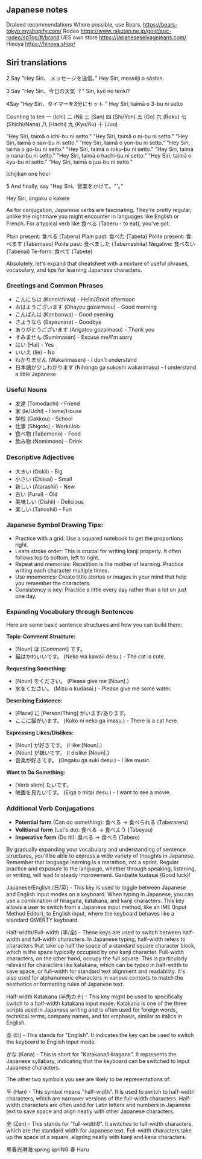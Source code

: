## Japanese notes


Draleed recommendations
Where possible, use Bears, 
https://bears-tokyo.myshopify.com/
Rodeo
https://www.rakuten.ne.jp/gold/auc-rodeo/spTop/#/brand
UES own store
https://japaneseselvagejeans.com/
Hinoya
https://hinoya.shop/

Siri translations
--

2  Say "Hey Siri、 メッセージを送信。”
Hey Siri, messēji o sōshin.

3 Say "Hey Siri、今日の天気 ？"
Siri, kyō no tenki?

4Say "Hey Siri、タイマーを3分にセット
" Hey Siri, taimā o 3-bu ni setto


Counting to ten
一 (Ichi)
二 (Ni)
三 (San)
四 (Shi/Yon)
五 (Go)
六 (Roku)
七 (Shichi/Nana)
八 (Hachi)
九 (Kyu/Ku)
十 (Juu)

"Hey Siri, taimā o ichi-bu ni setto."
"Hey Siri, taimā o ni-bu ni setto."
"Hey Siri, taimā o san-bu ni setto."
"Hey Siri, taimā o yon-bu ni setto."
"Hey Siri, taimā o go-bu ni setto."
"Hey Siri, taimā o roku-bu ni setto."
"Hey Siri, taimā o nana-bu ni setto."
"Hey Siri, taimā o hachi-bu ni setto."
"Hey Siri, taimā o kyu-bu ni setto."
"Hey Siri, taimā o juu-bu ni setto."

Ichijikan
one hour

5 And finally, say "Hey
Siri、音楽をかけて。"'。”

Hey Siri, ongaku o kakete


As for conjugation, Japanese verbs are fascinating. They're pretty regular, unlike the nightmare you might encounter in languages like English or French. For a typical verb like 食べる (Taberu - to eat), you've got:

Plain present: 食べる (Taberu)
Plain past: 食べた (Tabeta)
Polite present: 食べます (Tabemasu)
Polite past: 食べました (Tabemashita)
Negative: 食べない (Tabenai)
Te-form: 食べて (Tabete)

Absolutely, let's expand that cheatsheet with a mixture of useful phrases, vocabulary, and tips for learning Japanese characters.

### Greetings and Common Phrases
- こんにちは (Konnichiwa) - Hello/Good afternoon
- おはようございます (Ohayou gozaimasu) - Good morning
- こんばんは (Konbanwa) - Good evening
- さようなら (Sayounara) - Goodbye
- ありがとうございます (Arigatou gozaimasu) - Thank you
- すみません (Sumimasen) - Excuse me/I'm sorry
- はい (Hai) - Yes
- いいえ (Iie) - No
- わかりません (Wakarimasen) - I don't understand
- 日本語が少しわかります (Nihongo ga sukoshi wakarimasu) - I understand a little Japanese

### Useful Nouns
- 友達 (Tomodachi) - Friend
- 家 (Ie/Uchi) - Home/House
- 学校 (Gakkou) - School
- 仕事 (Shigoto) - Work/Job
- 食べ物 (Tabemono) - Food
- 飲み物 (Nomimono) - Drink

### Descriptive Adjectives
- 大きい (Ookii) - Big
- 小さい (Chiisai) - Small
- 新しい (Atarashii) - New
- 古い (Furui) - Old
- 美味しい (Oishii) - Delicious
- 楽しい (Tanoshii) - Fun

### Japanese Symbol Drawing Tips:
- Practice with a grid: Use a squared notebook to get the proportions right.
- Learn stroke order: This is crucial for writing kanji properly. It often follows top to bottom, left to right.
- Repeat and memorize: Repetition is the mother of learning. Practice writing each character multiple times.
- Use mnemonics: Create little stories or images in your mind that help you remember the characters.
- Consistency is key: Practice a little every day rather than a lot on just one day.

### Expanding Vocabulary through Sentences
Here are some basic sentence structures and how you can build them:

**Topic-Comment Structure:**
- [Noun] は [Comment] です。
- 猫はかわいいです。 (Neko wa kawaii desu.) - The cat is cute.

**Requesting Something:**
- [Noun] をください。 (Please give me [Noun].)
- 水をください。 (Mizu o kudasai.) - Please give me some water.

**Describing Existence:**
- [Place] に [Person/Thing] がいます/あります。
- ここに猫がいます。 (Koko ni neko ga imasu.) - There is a cat here.

**Expressing Likes/Dislikes:**
- [Noun] が好きです。 (I like [Noun].)
- [Noun] が嫌いです。 (I dislike [Noun].)
- 音楽が好きです。 (Ongaku ga suki desu.) - I like music.

**Want to Do Something:**
- [Verb stem] たいです。
- 映画を見たいです。 (Eiga o mitai desu.) - I want to see a movie.

### Additional Verb Conjugations
- **Potential form** (Can do something): 食べる -> 食べられる (Taberareru)
- **Volitional form** (Let's do): 食べる -> 食べよう (Tabeyou)
- **Imperative form** (Do it!): 食べる -> 食べろ (Tabero)

By gradually expanding your vocabulary and understanding of sentence structures, you'll be able to express a wide variety of thoughts in Japanese. Remember that language learning is a marathon, not a sprint. Regular practice and exposure to the language, whether through speaking, listening, or writing, will lead to steady improvement. Ganbatte kudasai (Good luck)!



Japanese/English (日/英) - This key is used to toggle between Japanese and English input modes on a keyboard. When typing in Japanese, you can use a combination of hiragana, katakana, and kanji characters. This key allows a user to switch from a Japanese input method, like an IME (Input Method Editor), to English input, where the keyboard behaves like a standard QWERTY keyboard.

Half-width/Full-width (半/全) - These keys are used to switch between half-width and full-width characters. In Japanese typing, half-width refers to characters that take up half the space of a standard square character block, which is the space typically occupied by one kanji character. Full-width characters, on the other hand, occupy the full square. This is particularly relevant for characters like katakana, which can be typed in half-width to save space, or full-width for standard text alignment and readability. It's also used for alphanumeric characters in various contexts to match the aesthetics or formatting rules of Japanese text.

Half-width Katakana (半角カナ) - This key might be used to specifically switch to a half-width katakana input mode. Katakana is one of the three scripts used in Japanese writing and is often used for foreign words, technical terms, company names, and for emphasis, similar to italics in English.


英 (Ei) - This stands for "English". It indicates the key can be used to switch the keyboard to English input mode.

かな (Kana) - This is short for "Katakana/Hiragana". It represents the Japanese syllabary, indicating that the keyboard can be switched to input Japanese characters.

The other two symbols you see are likely to be representations of:

半 (Han) - This symbol means "half-width". It is used to switch to half-width characters, which are narrower versions of the full-width characters. Half-width characters are often used for Latin letters and numbers in Japanese text to save space and align neatly with other Japanese characters.

全 (Zen) - This stands for "full-width9". It switches to full-width characters, which are the standard width for Japanese text. Full-width characters take up the space of a square, aligning neatly with kanji and kana characters.

黒春光琳海
spring
spriNG
春
Haru